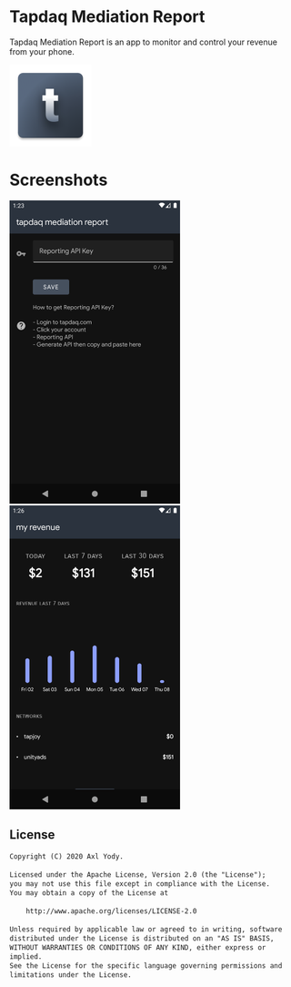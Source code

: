 # Tapdaq Mediation Report

Tapdaq Mediation Report is an app to monitor and control your revenue from your phone.

![alt text](https://github.com/axlyody/TapdaqMediationReport/raw/master/app/src/main/res/mipmap-xxhdpi/ic_launcher.png "Logo")

# Screenshots

 <img src="https://github.com/axlyody/TapdaqMediationReport/raw/master/image/img1.png" width="300px"> <img src="https://github.com/axlyody/TapdaqMediationReport/raw/master/image/img2.png" width="300px">

License
-------

```
Copyright (C) 2020 Axl Yody.

Licensed under the Apache License, Version 2.0 (the "License");
you may not use this file except in compliance with the License.
You may obtain a copy of the License at

    http://www.apache.org/licenses/LICENSE-2.0

Unless required by applicable law or agreed to in writing, software
distributed under the License is distributed on an "AS IS" BASIS,
WITHOUT WARRANTIES OR CONDITIONS OF ANY KIND, either express or implied.
See the License for the specific language governing permissions and
limitations under the License.
```